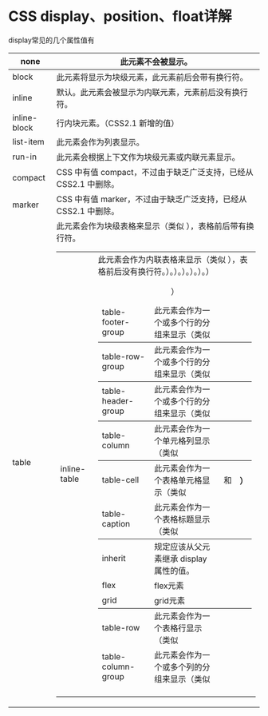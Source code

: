 # CSS display、position、float详解

display常见的几个属性值有

| none | 此元素不会被显示。 |
| --- | --- |
| block | 此元素将显示为块级元素，此元素前后会带有换行符。 |
| inline | 默认。此元素会被显示为内联元素，元素前后没有换行符。 |
| inline-block | 行内块元素。（CSS2.1 新增的值） |
| list-item | 此元素会作为列表显示。 |
| run-in | 此元素会根据上下文作为块级元素或内联元素显示。 |
| compact | CSS 中有值 compact，不过由于缺乏广泛支持，已经从 CSS2.1 中删除。 |
| marker | CSS 中有值 marker，不过由于缺乏广泛支持，已经从 CSS2.1 中删除。 |
| table | 此元素会作为块级表格来显示（类似 <table>），表格前后带有换行符。 |
| inline-table | 此元素会作为内联表格来显示（类似 <table>），表格前后没有换行符。 |
| table-row-group | 此元素会作为一个或多个行的分组来显示（类似 <tbody>）。 |
| table-header-group | 此元素会作为一个或多个行的分组来显示（类似 <thead>）。 |
| table-footer-group | 此元素会作为一个或多个行的分组来显示（类似 <tfoot>）。 |
| table-row | 此元素会作为一个表格行显示（类似 <tr>）。 |
| table-column-group | 此元素会作为一个或多个列的分组来显示（类似 <colgroup>）。 |
| table-column | 此元素会作为一个单元格列显示（类似 <col>） |
| table-cell | 此元素会作为一个表格单元格显示（类似 <td> 和 <th>） |
| table-caption | 此元素会作为一个表格标题显示（类似 <caption>） |
| inherit | 规定应该从父元素继承 display 属性的值。 |
| flex | flex元素 |
| grid | grid元素 |